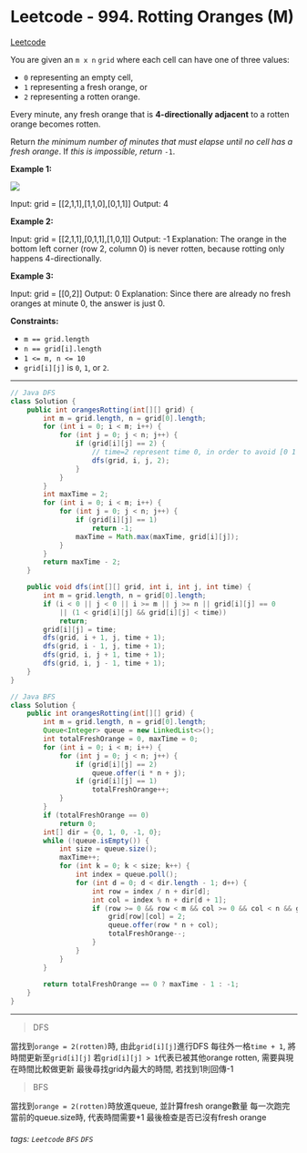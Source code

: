 # Leetcode - 994. Rotting Oranges (M)

[Leetcode](https://leetcode.com/problems/rotting-oranges/description/)

You are given an `m x n` `grid` where each cell can have one of three values:

-   `0` representing an empty cell,
-   `1` representing a fresh orange, or
-   `2` representing a rotten orange.

Every minute, any fresh orange that is **4-directionally adjacent** to a rotten orange becomes rotten.

Return _the minimum number of minutes that must elapse until no cell has a fresh orange_. If _this is impossible, return_ `-1`.

**Example 1:**

![](https://assets.leetcode.com/uploads/2019/02/16/oranges.png)

Input: grid = [[2,1,1],[1,1,0],[0,1,1]]
Output: 4

**Example 2:**

Input: grid = [[2,1,1],[0,1,1],[1,0,1]]
Output: -1
Explanation: The orange in the bottom left corner (row 2, column 0) is never rotten, because rotting only happens 4-directionally.

**Example 3:**

Input: grid = [[0,2]]
Output: 0
Explanation: Since there are already no fresh oranges at minute 0, the answer is just 0.

**Constraints:**

-   `m == grid.length`
-   `n == grid[i].length`
-   `1 <= m, n <= 10`
-   `grid[i][j]` is `0`, `1`, or `2`.

---

```java
// Java DFS
class Solution {
    public int orangesRotting(int[][] grid) {
        int m = grid.length, n = grid[0].length;
        for (int i = 0; i < m; i++) {
            for (int j = 0; j < n; j++) {
                if (grid[i][j] == 2) {
                    // time=2 represent time 0, in order to avoid [0 1 2]
                    dfs(grid, i, j, 2);	
                }
            }
        }
        int maxTime = 2;
        for (int i = 0; i < m; i++) {
            for (int j = 0; j < n; j++) {
                if (grid[i][j] == 1)
                    return -1;
                maxTime = Math.max(maxTime, grid[i][j]);
            }
        }
        return maxTime - 2;
    }

    public void dfs(int[][] grid, int i, int j, int time) {
        int m = grid.length, n = grid[0].length;
        if (i < 0 || j < 0 || i >= m || j >= n || grid[i][j] == 0 
            || (1 < grid[i][j] && grid[i][j] < time))
            return;
        grid[i][j] = time;
        dfs(grid, i + 1, j, time + 1);
        dfs(grid, i - 1, j, time + 1);
        dfs(grid, i, j + 1, time + 1);
        dfs(grid, i, j - 1, time + 1);
    }
}
```

```java
// Java BFS
class Solution {
    public int orangesRotting(int[][] grid) {
        int m = grid.length, n = grid[0].length;
        Queue<Integer> queue = new LinkedList<>();
        int totalFreshOrange = 0, maxTime = 0;
        for (int i = 0; i < m; i++) {
            for (int j = 0; j < n; j++) {
                if (grid[i][j] == 2)
                    queue.offer(i * n + j);
                if (grid[i][j] == 1)
                    totalFreshOrange++;
            }
        }
        if (totalFreshOrange == 0)
            return 0;
        int[] dir = {0, 1, 0, -1, 0};
        while (!queue.isEmpty()) {
            int size = queue.size();
            maxTime++;
            for (int k = 0; k < size; k++) {
                int index = queue.poll();
                for (int d = 0; d < dir.length - 1; d++) {
                    int row = index / n + dir[d];
                    int col = index % n + dir[d + 1];
                    if (row >= 0 && row < m && col >= 0 && col < n && grid[row][col] == 1) {
                        grid[row][col] = 2;
                        queue.offer(row * n + col);
                        totalFreshOrange--;
                    }
                }
            }
        }
        
        return totalFreshOrange == 0 ? maxTime - 1 : -1;
    }
}
```

---

> DFS

當找到`orange = 2(rotten)`時, 由此`grid[i][j]`進行DFS
每往外一格`time + 1`, 將時間更新至`grid[i][j]`
若`grid[i][j] > 1`代表已被其他orange rotten, 需要與現在時間比較做更新
最後尋找grid內最大的時間, 若找到1則回傳-1

> BFS

當找到`orange = 2(rotten)`時放進queue, 並計算fresh orange數量
每一次跑完當前的queue.size時, 代表時間需要+1
最後檢查是否已沒有fresh orange


###### tags: `Leetcode` `BFS` `DFS`

